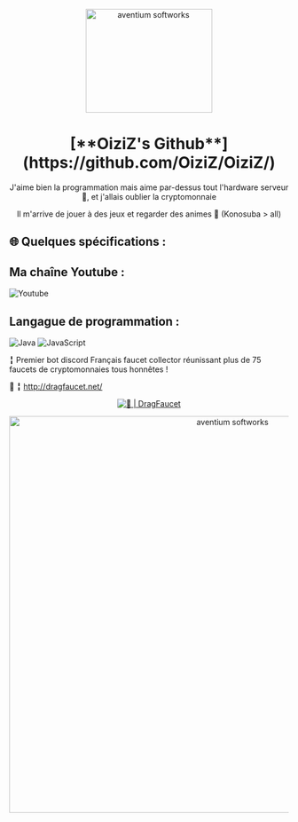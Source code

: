<p align="center"><img src="https://zupimages.net/up/20/33/qo1u.png" width="228px" height="187px" alt="aventium softworks"></p>
<h1 align="center">[**OiziZ's Github**](https://github.com/OiziZ/OiziZ/)</h1>
<p align="center">J'aime bien la programmation mais aime par-dessus tout l'hardware serveur 🙂, et j'allais oublier la cryptomonnaie</p>
<p align="center">Il m'arrive de jouer à des jeux et regarder des animes 👾 (Konosuba > all)</p>


<h2>🌐 Quelques spécifications :</h2>

<h2>Ma chaîne Youtube :</h2>
<p>
<img alt="Youtube" src="https://img.shields.io/youtube/channel/subscribers/UCfH29lAasOhgSm611LmCUkw?style=social?style=for-the-badge&logo=youtube"/>
</p>

<h2>Langague de programmation :</h2>
<p>
<img alt="Java" src="https://img.shields.io/badge/java-%23ED8B00.svg?style=for-the-badge&logo=java&logoColor=white"/>
<img alt="JavaScript" src="https://img.shields.io/badge/javascript-%23323330.svg?style=for-the-badge&logo=javascript&logoColor=%23F7DF1E"/>
</p>

╏ Premier bot discord Français faucet collector réunissant plus de 75 faucets de cryptomonnaies tous honnêtes !

🔗 ╏ http://dragfaucet.net/

<p align="center"><a href="https://top.gg/bot/711143371510644767" >
  <img src="https://top.gg/api/widget/711143371510644767.svg" alt="🐲 | DragFaucet" />
</a>
</p>

<p align="center"><img src="https://zupimages.net/up/20/44/iff8.jpg" width="789px" height="715px" alt="aventium softworks"></p>
